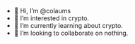 - 👋 Hi, I’m @colaums
- 👀 I’m interested in crypto.
- 🌱 I’m currently learning about crypto.
- 💞️ I’m looking to collaborate on nothing.

<!---
colaums/colaums is a ✨ special ✨ repository because its `README.md` (this file) appears on your GitHub profile.
You can click the Preview link to take a look at your changes.
--->
